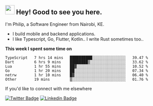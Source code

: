<h2><img src="https://slackmojis.com/emojis/3643-cool-doge/download" width="30"/> Hey! Good to see you here.</h2>

<p>I'm Philip, a Software Engineer from Nairobi, KE. 

- I build mobile and backend applications.
- I like Typescript, Go, Flutter, Kotlin.. I write Rust sometimes too..</p>

**This week I spent some time on**
<!--START_SECTION:waka-->

```text
TypeScript   7 hrs 14 mins   ██████████░░░░░░░░░░░░░░░   39.47 %
Dart         6 hrs 9 mins    ████████▒░░░░░░░░░░░░░░░░   33.62 %
Lua          1 hr 55 mins    ██▓░░░░░░░░░░░░░░░░░░░░░░   10.52 %
Go           1 hr 20 mins    ██░░░░░░░░░░░░░░░░░░░░░░░   07.34 %
netrw        1 hr 10 mins    █▓░░░░░░░░░░░░░░░░░░░░░░░   06.40 %
Other        19 mins         ▒░░░░░░░░░░░░░░░░░░░░░░░░   01.76 %
```

<!--END_SECTION:waka-->

If you'd like to connect with me elsewhere

[![Twitter Badge](https://img.shields.io/badge/-Twitter-1ca0f1?style=flat-square&labelColor=1ca0f1&logo=twitter&logoColor=white&link=https://twitter.com/_diogorodrigues)](https://twitter.com/kimathiphil)  [![Linkedin Badge](https://img.shields.io/badge/-LinkedIn-blue?style=flat-square&logo=Linkedin&logoColor=white&link=https://www.linkedin.com/in/philip-kimathi-2604a9114/)](https://www.linkedin.com/in/philip-kimathi-2604a9114/)
